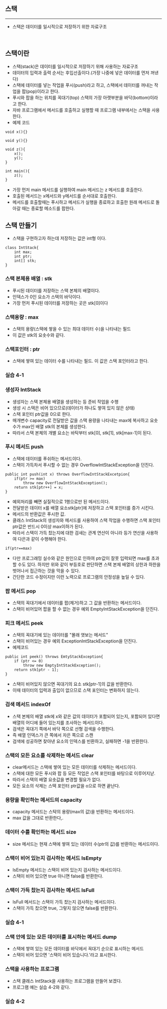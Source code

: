 ## 스택
---
- 스택은 데이터를 일시적으로 저장하기 위한 자료구조
<br>

## 스택이란
- 스택(stack)은 데이터를 일시적으로 저장하기 위해 사용하는 자료구조
- 데이터의 입력과 출력 순서는 후입선출이다.(가장 나중에 넣은 데이터를 먼저 꺼낸다)
- 스택에 데이터를 넣는 작업을 푸시(push)라고 하고, 스택에서 데이터를 꺼내는 작업을 팝(pop)이라고 한다.
- 푸시와 팝을 하는 위치를 꼭대기(top) 스택의 가장 아랫부분을 바닥(bottom)이라고 한다.
- 자바 프로그램에서 메서드를 호출하고 실행할 때 프로그램 내부에서는 스택을 사용한다.
- 예제 코드
```
void x(){}

void y(){}

void z(){
    x();
    y();
}

int main(){
    z();
}
```
- 가장 먼저 main 메서드를 실행하여 main 메서드는 z 메서드를 호출한다.
- 호출된 메서드는 x메서드와 y메서드를 순서대로 호출한다.
- 메서드를 호출할때는 푸시하고 메서드가 실행을 종료하고 호출한 원래 메서드로 돌아갈 때는 종료할 메소드를 팝한다.

## 스택 만들기
- 스택을 구현하고자 하는데 저장하는 값은 int형 이다.
```
class IntStack{
    int max;
    int ptr;
    int[] stk;
}
```

### 스택 본체용 배열 : stk
- 푸시된 데이터를 저장하는 스택 본체의 배열이다.
- 인덱스가 0인 요소가 스택의 바닥이다.
- 가장 먼저 푸시된 데이터를 저장하는 곳은 stk[0]이다
### 스택용량 : max
- 스택의 용량(스택에 쌓을 수 있는 최대 데이터 수)을 나타내는 필드
- 이 값은 stk의 요솟수와 같다.

### 스택포인터 : ptr
- 스택에 쌓여 있는 데이터 수를 나타내는 필드. 이 값은 스택 포인터라고 한다.

### 실습 4-1

### 생성자 IntStack
- 생성자는 스택 본체용 배열을 생성하는 등 준비 작업을 수행
- 생성 시 스택은 비어 있으므로(데이터가 하나도 쌓여 있지 않은 상태)
- 스택 포인터 ptr값을 0으로 한다.
- 매개변수 capacity로 전달받은 값을 스택 용량을 나타내는 max에 복사하고 요솟수가 max인 배열 stk의 본체를 생성한다.
- 따라서 스택 본체의 개별 요소는 바탁부터 stk[0], stk[1], stk[max-1]이 된다.

### 푸시 메서드 push
- 스택에 데이터를 푸쉬하는 메서드이다. 
- 스택이 가득차서 푸시할 수 없는 경우 OverflowIntStackException을 던진다.
```
public int push(int x) throws OverflowIntStackExcetpion{
    if(ptr >= max)
        throw new OverflowIntStackException();
    return stk[ptr++] = x;
}
```
- 예외처리를 빼면 실질적으로 1행으로만 된 메서드이다.
- 전달받은 데이터 x를 배열 요소stk[ptr]에 저장하고 스택 포인터를 증가 시킨다.
- 메서드의 반환값은 푸시한 값.
- 클래스 IntStack의 생성자와 메서드를 사용하여 스택 작업을 수행하면 스택 포인터 ptr값은 반드시 0이상 max이하가 된다.
- 따라서 스택이 가득 찼는지에 대한 검새는 관계 연산이 아니라 등가 연산을 사용하여 다은과 같이 수행해야 한다.
```
if(ptr==max)
```
- 다만 프로그래밍 실수와 같은 원인으로 인하여 ptr값이 잘못 입력되면 max를 초과할 수도 있다. 하지만 위와 같이 부등호로 판단하면 스택 본체 배열의 상한과 하한을 벗어나서 접근하는 것을 막을 수 있다.
- 간단한 코드 수정이지만 이런 노력으로 프로그램의 안정성을 높일 수 있다.

### 팝 메서드 pop
- 스택의 꼭대기에서 데이터를 팝(제거)하고 그 값을 반환하는 메서드이다.
- 스택이 비어있어 팝을 할 수 없는 경우 예외 EmptyIntStackException을 던진다.

### 피크 메서드 peek
- 스택의 꼭대기에 있는 데이터를 "몰래 엿보는 메서드"
- 스택이 비어있는 경우 예외 ExceptionIntStackException을 던진다.
- 예제코드
```
public int peek() throws EmtyStackException{
    if (ptr <= 0)
        throw new EmptyIntStackException();
    return stk[ptr - 1];
}
```
- 스택이 비어있지 않으면 꼭대기의 요소 stk[ptr-1]의 값을 반환한다.
- 이때 데이터의 입력과 출입이 없으므로 스택 포인터는 변화하지 않는다.

### 검색 메서드 indexOf
- 스택 본체의 배열 stk에 x와 같은 값의 데이터가 포함되어 있는지, 포함되어 있다면 배열의 어디에 들어 있는지를 조사하는 메서드이다.
- 검색은 꼭대기 쪽에서 바닥 쪽으로 선형 검색을 수행한다.
- 즉 배열 인덱스가 큰 쪽에서 자은 쪽으로 스캔
- 검색에 성공하면 찾아낸 요소의 인덱스를 빈환하고, 실패하면 -1을 반환한다.
### 스택의 모든 요소를 삭제하는 메서드 clear
- clear메서드는 스택에 쌓여 있는 모든 데이터를 삭제하는 메서드이다.
- 스택에 대한 모든 푸시와 팝 등 모든 작업은 스택 포인터를 바탕으로 이루어지낟.
- 따라서 스택의 배열 요솟값을 변경할 필요가 없다.
- 모든 요소의 삭제는 스택 포인터 ptr값을 o으로 하면 끝난다.


### 용량을 확인하는 메서드의 capacity
- capacity 메서드는 스탹의 용량(max의 값)을 반환하는 메서드이다.
- max 값을 그대로 반환한다,.

### 데이터 수를 확인하는 메서드 size
- size 메서드는 현재 스택에 쌓여 있는 데이터 수(ptr의 값)를 반환하는 메서드이다.


### 스택이 비어 있는지 검사하는 메서드 IsEmpty
- IsEmpty 메서드는 스택이 비어 있는지 검사하는 메서드이다.
- 스택이 비어 있으면 true 아니면 false를 반환한다.

### 스택이 가득 찼는지 검사하는 메서드 IsFull
- IsFull 메서드는 스택이 가득 찼는지 검사하는 메서드이다.
- 스택이 가득 찼으면 true, 그렇지 않으면 false를 반환한다.

### 실습 4-1

### 스택 안에 있는 모든 데이터를 표시하는 메서드 dump
- 스택에 쌓여 있는 모든 데이터를 바닥에서 꼭대기 순으로 표시하는 메서드
- 스택이 비어 있으면 '스택이 비어 있습니다.'라고 표시한다.

### 스택을 사용하는 프로그램
- 스택 클래스 IntStack을 사용하는 프로그램을 만들어 보겠다.
- 프로그램 예는 실습 4-2와 같다.

### 실습 4-2
